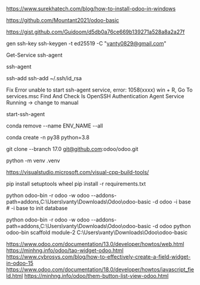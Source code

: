 https://www.surekhatech.com/blog/how-to-install-odoo-in-windows

https://github.com/Mountant2021/odoo-basic

https://gist.github.com/Guidoom/d5db0a76ce669b139271a528a8a2a27f

gen ssh-key
ssh-keygen -t ed25519 -C "vanty0829@gmail.com" 


Get-Service ssh-agent

ssh-agent

ssh-add
ssh-add ~/.ssh/id_rsa

Fix Error unable to start ssh-agent service, error: 1058(xxxx)
win + R, Go To services.msc
Find And Check Is OpenSSH Authentication Agent Service Running -> change to manual

start-ssh-agent

conda remove --name ENV_NAME --all

conda create -n py38 python=3.8

git clone --branch 17.0 git@github.com:odoo/odoo.git

python -m venv .venv

https://visualstudio.microsoft.com/visual-cpp-build-tools/

pip install setuptools wheel
pip install -r requirements.txt


python odoo-bin -r odoo -w odoo --addons-path=addons,C:\Users\vanty\Downloads\Odoo\odoo-basic -d odoo -i base # -i base to init database

python odoo-bin -r odoo -w odoo --addons-path=addons,C:\Users\vanty\Downloads\Odoo\odoo-basic -d odoo
python odoo-bin scaffold module-2 C:\Users\vanty\Downloads\Odoo\odoo-basic


https://www.odoo.com/documentation/13.0/developer/howtos/web.html
https://minhng.info/odoo/tao-widget-odoo.html
https://www.cybrosys.com/blog/how-to-effectively-create-a-field-widget-in-odoo-15
https://www.odoo.com/documentation/18.0/developer/howtos/javascript_field.html
https://minhng.info/odoo/them-button-list-view-odoo.html